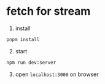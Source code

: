 # fetch for stream

1. install

```sh
pnpm install
```

2. start

```sh
npm run dev:server
```

3. open `localhost:3000` on browser